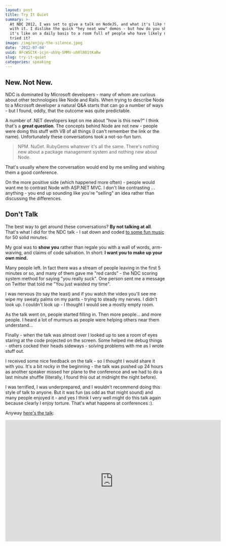 ```yaml
---
layout: post
title: Try It Quiet
summary: >-
  At NDC 2012, I was set to give a talk on NodeJS, and what it's like to work
  with it. I dislike the quick "hey neat wow" demos - but how do you show what
  it's like on a daily basis to a room full of people who have likely never
  tried it?
image: /img/enjoy-the-silence.jpeg
date: '2012-07-04'
uuid: AFcWSCtK-icjn-ubVq-SMMV-uh0lB01tKaBw
slug: try-it-quiet
categories: speaking
---
```


## New. Not New.

NDC is dominated by Microsoft developers - many of whom are curious about other technologies like Node and Rails. When trying to describe Node to a Microsoft developer a natural Q&A starts that can go a number of ways - but I found, oddly, that the outcome was quite predictable.

A number of .NET developers kept on me about "how is this new?" I think that's a **great question**. The concepts behind Node are not new - people were doing this stuff with VB of all things (I can't remember the link or the name). Unfortunately these conversations took a not-so-fun turn.

> NPM. NuGet. RubyGems whatever it's all the same. There's nothing new about a package management system and nothing new about Node.

That's usually where the conversation would end by me smiling and wishing them a good conference.

On the more positive side (which happened more often) - people would want me to contrast Node with ASP.NET MVC. I don't like contrasting ... anything - you end up sounding like you're "selling" an idea rather than discussing the differences.

## Don't Talk

The best way to get around these conversations? **By not talking at all**. That's what I did for the NDC talk - I sat down and coded [to some fun music](http://itunes.apple.com/us/album/robot-rock-oh-yeah-live/id267509560?i=267509568) for 50 solid minutes.

My goal was to **show you** rather than regale you with a wall of words, arm-waiving, and claims of code salvation. In short: **I want you to make up your own mind.**

Many people left. In fact there was a stream of people leaving in the first 5 minutes or so, and many of them gave me "red cards" - the NDC scoring system method for saying "you really suck". One person sent me a message on Twitter that told me "You just waisted my time".

I was nervous (to say the least) and if you watch the video you'll see me wipe my sweaty palms on my pants - trying to steady my nerves. I didn't look up. I couldn't look up - I thought I would see a mostly empty room.

As the talk went on, people started filling in. Then more people... and more people. I heard a lot of murmurs as people were helping others near them understand...

Finally - when the talk was almost over I looked up to see a room of eyes staring at the code projected on the screen. Some helped me debug things - others cocked their heads sideways - solving problems with me as I wrote stuff out.

I received some nice feedback on the talk - so I thought I would share it with you. It's a bit rocky in the beginning - the talk was pushed up 24 hours as another speaker missed her plane to the conference and we had to do a last minute shuffle (literally, I found this out at midnight the night before).

I was terrified, I was underprepared, and I wouldn't recommend doing this style of talk to anyone. But it was fun (as odd as that might sound) and many people enjoyed it - and yes I think I very well might do this talk again because clearly I enjoy torture. That's what happens at conferences :).

Anyway [here's the talk](https://vimeo.com/43548699):

<iframe src="http://player.vimeo.com/video/43548699" width="680" height="383" frameborder="0" webkitAllowFullScreen mozallowfullscreen allowFullScreen></iframe>

